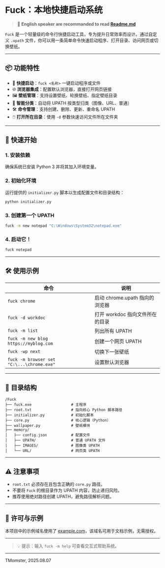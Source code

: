 # Fuck：本地快捷启动系统

> 📌 **English speaker are recommanded to read [Readme.md](Readme.md)**

`Fuck` 是一个轻量级的命令行快捷启动工具，专为提升日常效率而设计。通过自定义 `.upath` 文件，你可以用一条简单命令快速启动程序、打开目录、访问网页或切换壁纸。

---

## 📦 功能特性

- 🔧 **快捷启动**：`fuck <名称>` 一键启动程序或文件
- 🌐 **浏览器集成**：配置默认浏览器，直接打开网页链接
- 🖼️ **壁纸管理**：支持设置壁纸、轮换壁纸、指定壁纸目录
- 📁 **智能分类**：自动将 UPATH 按类型归类（图像、URL、普通）
- 🛠 **命令管理**：支持创建、删除、更新、重命名 UPATH
- 🖱️ **打开所在目录**：使用 `-d` 参数快速访问文件所在文件夹

---

## 🚀 快速开始

### 1. 安装依赖

确保系统已安装 Python 3 并将其加入环境变量。

### 2. 初始化环境

运行提供的 `initializer.py` 脚本以生成配置文件和目录结构：

```bash
python initializer.py
```

### 3. 创建第一个 UPATH

```bash
fuck -m new notepad "C:\Windows\System32\notepad.exe"
```

### 4. 启动它！

```bash
fuck notepad
```

---

## 🛠 使用示例

| 命令                                        | 说明                     |
| ----------------------------------------- | ---------------------- |
| `fuck chrome`                             | 启动 chrome.upath 指向的浏览器 |
| `fuck -d workdoc`                         | 打开 workdoc 指向文件所在的目录   |
| `fuck -m list`                            | 列出所有 UPATH             |
| `fuck -m new blog https://myblog.com`     | 创建一个网页 UPATH           |
| `fuck -wp next`                           | 切换下一张壁纸                |
| `fuck -m browser set "C:\...\chrome.exe"` | 设置默认浏览器                |

---

## 📁 目录结构

```
/Fuck
├── fuck.exe                  # 主程序
├── root.txt                  # 指向核心 Python 脚本路径
├── initializer.py            # 初始化脚本
├── core.py                   # 核心逻辑（Python）
├── wallpaper.py              # 壁纸模块
├── memory/
│   ├── config.json           # 配置文件
│   ├── UPATH/                # 普通 UPATH 文件
│   ├── IMAGES/               # 图像类 UPATH
│   └── URL/                  # 网页类 UPATH
```

---

## ⚠ 注意事项

- `root.txt` 必须存在且包含正确的 `core.py` 路径。
- 不要将 `Fuck` 的根目录作为 UPATH 内容，防止递归风险。
- 推荐使用绝对路径创建 UPATH，避免路径解析问题。

---

## 📄 许可与示例

本项目中的示例域名使用了 [example.com](https://www.example.com)，该域名可用于文档示例，无需授权。

---

> 💡 提示：输入 `fuck -m help` 可查看交互式帮助系统。

----

TMomster, 2025.08.07
